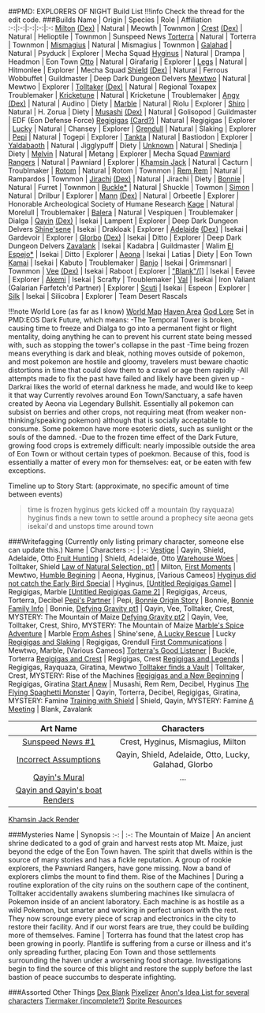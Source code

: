 ##PMD: EXPLORERS OF NIGHT Build List
!!!info
    Check the thread for the edit code.
###Builds
Name | Origin | Species | Role | Affiliation
:-:|:-:|:-:|:-:|:-:
[Milton](https://archive.4plebs.org/tg/thread/86654726/#86655169) [(Dex)](https://img.4plebs.org/boards/tg/image/1668/21/1668211695396355.png) | Natural | Meowth | Townmon | 
[Crest](https://archive.4plebs.org/tg/thread/86654726/#86655801) [(Dex)](https://img.4plebs.org/boards/tg/image/1668/21/1668218147921294.png) | Natural | Helioptile | Townmon | Sunspeed News
[Torterra](https://archive.4plebs.org/tg/thread/86654726/#86655859) | Natural | Torterra | Townmon | 
[Mismagius](https://archive.4plebs.org/tg/thread/86654726/#86656223) | Natural | Mismagius | Townmon | 
[Galahad](https://archive.4plebs.org/tg/thread/86654726/#86656466) | Natural | Psyduck | Explorer | Mecha Squad
[Hyginus](https://archive.4plebs.org/tg/thread/86654726/#86659280) | Natural | Drampa | Headmon | Eon Town
[Otto](https://archive.4plebs.org/tg/thread/86654726/#86657031) | Natural | Girafarig | Explorer | 
[Legs](https://archive.4plebs.org/tg/thread/86654726/#86657259) | Natural | Hitmonlee | Explorer | Mecha Squad
[Shield](https://archive.4plebs.org/tg/thread/86664450/#86664995) [(Dex)](https://img.4plebs.org/boards/tg/image/1668/27/1668275601356155.png) | Natural | Ferrous Wobbuffet | Guildmaster | Deep Dark Dungeon Delvers
[Mewtwo](https://archive.4plebs.org/tg/thread/86654726/#86657893) | Natural | Mewtwo | Explorer | 
[Tolltaker](https://archive.4plebs.org/tg/thread/86693666/#q86701288) [(Dex)](https://img.4plebs.org/boards/tg/image/1668/27/1668275109759985.png) | Natural | Regional Toxapex | Troublemaker | 
[Kricketune](https://archive.4plebs.org/tg/thread/86654726/#86659278) | Natural | Kricketune | Troublemaker | 
[Angy](https://archive.4plebs.org/tg/thread/86654726/#86659340) [(Dex)](https://img.4plebs.org/boards/tg/image/1668/34/1668342671233495.gif) | Natural | Audino | Diety | 
[Marble](https://archive.4plebs.org/tg/thread/86703978/#q86715980) | Natural | Riolu | Explorer | 
[Shiro](https://archive.4plebs.org/tg/thread/86654726/#86660581) | Natural | H. Zorua | Diety | 
[Musashi](https://archive.4plebs.org/tg/thread/86735075/#q86735910) [(Dex)](https://img.4plebs.org/boards/tg/image/1668/54/1668545629923740.png) | Natural | Golisopod | Guildmaster | EDF (Eon Defense Force)
[Regigigas](https://archive.4plebs.org/tg/thread/86664450/#86665222) [(Card?)](https://img.4plebs.org/boards/tg/image/1668/17/1668176300281942.png) | Natural | Regigigas | Explorer | 
[Lucky](https://archive.4plebs.org/tg/thread/86664450/#86665527) | Natural | Chansey | Explorer | 
[Grendull](https://archive.4plebs.org/tg/thread/86654726/#86663792) | Natural | Slaking | Explorer | 
[Pepi](https://archive.4plebs.org/tg/thread/86654726/#86663238) | Natural | Togepi | Explorer | 
[Tankta](https://archive.4plebs.org/tg/thread/86654726/#86663643) | Natural | Bastiodon | Explorer | 
[Yaldabaoth](https://archive.4plebs.org/tg/thread/86664450/#86666374) | Natural | Jigglypuff | Diety | 
[Unknown](https://archive.4plebs.org/tg/thread/86664450/#86666949) | Natural | Shedinja | Diety | 
[Melvin](https://archive.4plebs.org/tg/thread/86673951/#q86684293) | Natural | Metang | Explorer | Mecha Squad
[Pawniard Rangers](https://archive.4plebs.org/tg/thread/86664450/#86673726) | Natural | Pawniard | Explorer | 
[Khamsin Jack](https://archive.4plebs.org/tg/thread/86673951/#86675160) | Natural | Cacturn | Troublmaker | 
[Rotom](https://archive.4plebs.org/tg/thread/86673951/#86680379) | Natural | Rotom | Townmon | 
[Rem Rem](https://archive.4plebs.org/tg/thread/86693666/#q86695781) | Natural | Rampardos | Townmon |
[Jirachi](https://img.4plebs.org/boards/tg/image/1668/20/1668207026360332.jpg) [(Dex)](https://img.4plebs.org/boards/tg/image/1668/23/1668230620334880.gif) | Natural | Jirachi | Diety | 
[Bonnie](https://archive.4plebs.org/tg/thread/86684422/#86686672) | Natural | Furret | Townmon | 
[Buckle*](https://archive.4plebs.org/tg/thread/86719415/#q86729614) | Natural | Shuckle | Towmon | 
[Simon](https://archive.4plebs.org/tg/thread/86684422/#q86686442) | Natural | Drilbur | Explorer | 
[Mann](https://archive.4plebs.org/tg/thread/86735075/#q86737057) [(Dex)](https://img.4plebs.org/boards/tg/image/1668/55/1668557256896453.png) | Natural | Orbeetle | Explorer | Honorable Archeological Society of Humane Research
[Kage](https://archive.4plebs.org/tg/thread/86750019/#q86761715) | Natural | Morelull | Troublemaker | 
[Balera](https://archive.4plebs.org/tg/thread/86763235/#86769759) | Natural | Vespiquen | Troublemaker | Dialga |
[Qayin](https://archive.4plebs.org/tg/thread/86654726/#86655264) [(Dex)](https://img.4plebs.org/boards/tg/image/1668/21/1668216204687447.png) | Isekai | Lampent | Explorer | Deep Dark Dungeon Delvers
[Shine'sene](https://pastebin.com/iDb6p9yq) | Isekai | Drakloak | Explorer | 
[Adelaide](https://archive.4plebs.org/tg/thread/86654726/#86656714) [(Dex)](https://img.4plebs.org/boards/tg/image/1670/89/1670894881361520.gif) | Isekai | Gardevoir | Explorer | 
[Glorbo](https://archive.4plebs.org/tg/thread/86654726/#86656847) [(Dex)](https://img.4plebs.org/boards/tg/image/1668/27/1668270242651150.gif) | Isekai | Ditto | Explorer | Deep Dark Dungeon Delvers
[Zavalank](https://archive.4plebs.org/tg/thread/86654726/#86656879) | Isekai | Kadabra | Guildmaster | Walim
[El Espejo*](https://archive.4plebs.org/tg/thread/86654726/#86656884) | Isekai | Ditto | Explorer | 
[Aeona](https://archive.4plebs.org/tg/thread/86654726/#86658828) | Isekai | Latias | Diety | Eon Town
[Kamai](https://archive.4plebs.org/tg/thread/86654726/#86661562) | Isekai | Kabuto | Troublemaker | 
[Banjo](https://archive.4plebs.org/tg/thread/86654726/#86663357) | Isekai | Grimmsnarl | Townmon | 
[Vee](https://archive.4plebs.org/tg/thread/86673951/#86674440) [(Dex)](https://img.4plebs.org/boards/tg/image/1668/38/1668381868598299.gif) | Isekai | Raboot | Explorer | 
["Blank"/[]](https://archive.4plebs.org/tg/thread/86673951/#86680504) | Isekai | Eevee | Explorer | 
[Akemi](https://archive.4plebs.org/tg/thread/86719415/#q86727293) | Isekai | Scrafty | Troublemaker | 
[Val](https://pastebin.com/qWCa5iLg) | Isekai | Iron Valiant (Galarian Farfetch'd Partner) | Explorer |
[Scuti](https://archive.4plebs.org/tg/thread/87402565/#q87410222) | Isekai | Espeon | Explorer | 
[Silk](https://archive.4plebs.org/tg/thread/87797805/#87813504) | Isekai | Silicobra | Explorer | Team Desert Rascals

!!!note World Lore (as far as I know)
	[World Map](https://img.4plebs.org/boards/tg/image/1668/49/1668491021458121.jpg)
		[Haven Area](https://img.4plebs.org/boards/tg/image/1668/63/1668637361105016.png)
	[God Lore](https://controlc.com/21bfaebe)
	Set in PMD:EOS Dark Future, which means:
		-The Temporal Tower is broken, causing time to freeze and Dialga to go into a permanent fight or flight mentality, doing anything he can to prevent his current state being messed with, such as stopping the tower's collapse in the past
			-Time being frozen means everything is dark and bleak, nothing moves outside of pokemon, and most pokemon are hostile and gloomy, travelers must beware chaotic distortions in time that could slow them to a crawl or age them rapidly
		-All attempts made to fix the past have failed and likely have been given up
		-Darkrai likes the world of eternal darkness he made, and would like to keep it that way
	Currently revolves around Eon Town/Sanctuary, a safe haven created by Aeona via Legendary Bullshit.
	Essentially all pokemon can subsist on berries and other crops, not requiring meat (from weaker non-thinking/speaking pokemon) although that is socially acceptable to consume. Some pokemon have more esoteric diets, such as sunlight or the souls of the damned.
	-Due to the frozen time effect of the Dark Future, growing food crops is extremely difficult: nearly impossible outside the area of Eon Town or without certain types of poekmon. Because of this, food is essentially a matter of every mon for themselves: eat, or be eaten with few exceptions.

Timeline up to Story Start: (approximate, no specific amount of time between events)
>time is frozen
>hyginus gets kicked off a mountain (by rayquaza)
>hyginus finds a new town to settle around a prophecy site
>aeona gets isekai'd and unstops time around town

###Writefagging (Currently only listing primary character, someone else can update this.)
Name | Characters
:-: | :-:
[Vestige](https://pastebin.com/vYMiCV5r) | Qayin, Shield, Adelaide, Otto
[Fruit Hunting](https://controlc.com/4d981eee) | Shield, Adelaide, Otto
[Warehouse Woes](https://controlc.com/0cbd2676d) | Tolltaker, Shield
[Law of Natural Selection, pt1](https://controlc.com/2d74e098) | Milton, 
[First Moments](https://pastebin.com/FzM2x58m) | Mewtwo, 
[Humble Begining](https://pastebin.com/rr61xuPs) | Aeona, Hyginus, [Various Cameos]
[Hyginus did not catch the Early Bird Special](https://pastebin.com/X02xDPjd) | Hyginus, 
[[Untitled Regigigas Game]](https://pastebin.com/3ALAY3i6) | Regigigas, Marble 
[[Untitled Regigigas Game 2]](https://pastebin.com/xf9iVNaA) | Regigigas, Arceus, Torterra, Decibel
[Pepi's Partner](https://pastebin.com/HUnKRd9x) | Pepi, 
[Bonnie Origin Story](https://pastebin.com/05L777vn) | Bonnie, 
[Bonnie Family Info](https://pastebin.com/L9hmqN2C) | Bonnie, 
[Defying Gravity pt1](https://controlc.com/3f455074) | Qayin, Vee, Tolltaker, Crest, MYSTERY: The Mountain of Maize
[Defying Gravity pt2](https://controlc.com/2c34eca5) | Qayin, Vee, Tolltaker, Crest, Shiro, MYSTERY: The Mountain of Maize
[Marble's Spice Adventure](https://pastebin.com/0qef02Zr) | Marble
[From Ashes](https://pastebin.com/E43gksJY) | Shine'sene, 
[A Lucky Rescue](https://pastebin.com/ursaNQLi) | Lucky
[Regigigas and Slaking](https://controlc.com/4aed8ff3) | Regigigas, Grendull
[First Communications](https://pastebin.com/uv1VxSDR) | Mewtwo, Marble, [Various Cameos]
[Torterra's Good Listener](https://pastebin.com/DjKqT8fJ) | Buckle, Torterra
[Regigigas and Crest](https://controlc.com/5fe28b00) | Regigigas, Crest
[Regigigas and Legends](https://controlc.com/95b15ffb) | Regigigas, Rayquaza, Giratina, Mewtwo
[Tolltaker finds a Vault](https://pastebin.com/2tA7GXb2) | Tolltaker, Crest, MYSTERY: Rise of the Machines
[Regigigas and a New Beginning](https://controlc.com/b2115649) | Regigigas, Giratina
[Start Anew](https://controlc.com/c3193c4c) | Musashi, Rem Rem, Decibel, Hyginus
[The Flying Spaghetti Monster](https://controlc.com/fecf9694) | Qayin, Torterra, Decibel, Regigigas, Giratina, MYSTERY: Famine
[Training with Shield](https://pastebin.com/tYagdw4s) | Shield, Qayin, MYSTERY: Famine
[A Meeting](https://rentry.org/x9xa8) | Blank, Zavalank

Art Name | Characters
:-: | :-:
[Sunspeed News #1](https://img.4plebs.org/boards/tg/image/1667/96/1667965609759664.png) | Crest, Hyginus, Mismagius, Milton
[Incorrect Assumptions](https://img.4plebs.org/boards/tg/image/1668/13/1668131275091905.png) | Qayin, Shield, Adelaide, Otto, Lucky, Galahad, Glorbo 
[Qayin's Mural](https://img.4plebs.org/boards/tg/image/1668/13/1668139698700956.png) | ...
[Qayin and Qayin's boat Renders](https://archive.4plebs.org/tg/thread/87135712/#q87140307) |
[Khamsin Jack Render](https://archive.4plebs.org/tg/thread/87235544/#q87235905)

###Mysteries
Name | Synopsis
:-: | :-:
The Mountain of Maize | An ancient shrine dedicated to a god of grain and harvest rests atop Mt. Maize, just beyond the edge of the Eon Town haven. The spirit that dwells within is the source of many stories and has a fickle reputation. A group of rookie explorers, the Pawniard Rangers, have gone missing. Now a band of explorers climbs the mount to find them.
Rise of the Machines | During a routine exploration of the city ruins on the southern cape of the continent, Tolltaker accidentally awakens slumbering machines like simulacra of Pokemon inside of an ancient laboratory. Each machine is as hostile as a wild Pokemon, but smarter and working in perfect unison with the rest. They now scrounge every piece of scrap and electronics in the city to restore their facility. And if our worst fears are true, they could be building more of themselves.
Famine | Torterra has found that the latest crop has been growing in poorly. Plantlife is suffering from a curse or illness and it's only spreading further, placing Eon Town and those settlements surrounding the haven under a worsening food shortage. Investigations begin to find the source of this blight and restore the supply before the last bastion of peace succumbs to desperate infighting.

###Assorted Other Things
[Dex Blank](https://archive.4plebs.org/tg/thread/86693666/#q86695233)
[Pixelizer](https://giventofly.github.io/pixelit/)
[Anon's Idea List for several characters](https://controlc.com/23637838)
[Tiermaker (incomplete?)](https://tiermaker.com/create/pmdtg-15430679)
[Sprite Resources](sprites.pmdcollab.org)